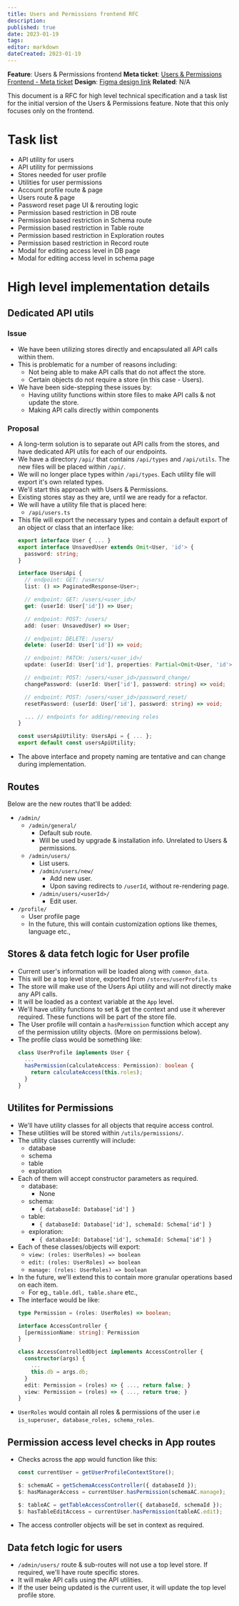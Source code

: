 ```yaml
---
title: Users and Permissions frontend RFC
description:
published: true
date: 2023-01-19
tags: 
editor: markdown
dateCreated: 2023-01-19
---
```


**Feature**: Users & Permissions frontend
**Meta ticket**: [Users & Permissions Frontend - Meta ticket](https://github.com/centerofci/mathesar/issues/2205)
**Design**: [Figma design link](https://www.figma.com/file/xHb5oIqye3fnXtb2heRH34/Styling?node-id=3666%3A25085&t=b2Pw2pUJh42nRKQ3-1)
**Related**: N/A

This document is a RFC for high level technical specification and a task list for the initial version of the Users & Permissions feature. Note that this only focuses only on the frontend.

# Task list
* API utility for users
* API utility for permissions
* Stores needed for user profile
* Utilities for user permissions
* Account profile route & page
* Users route & page
* Password reset page UI & rerouting logic
* Permission based restriction in DB route
* Permission based restriction in Schema route
* Permission based restriction in Table route
* Permission based restriction in Exploration routes
* Permission based restriction in Record route
* Modal for editing access level in DB page
* Modal for editing access level in schema page

# High level implementation details
## Dedicated API utils
### Issue
* We have been utilizing stores directly and encapsulated all API calls within them.
* This is problematic for a number of reasons including:
  - Not being able to make API calls that do not affect the store.
  - Certain objects do not require a store (in this case - Users).
* We have been side-stepping these issues by:
  - Having utility functions within store files to make API calls & not update the store.
  - Making API calls directly within components

### Proposal
* A long-term solution is to separate out API calls from the stores, and have dedicated API utils for each of our endpoints.
* We have a directory `/api/` that contains `/api/types` and `/api/utils`. The new files will be placed within `/api/`.
* We will no longer place types within `/api/types`. Each utility file will export it's own related types.
* We'll start this approach with Users & Permissions.
* Existing stores stay as they are, until we are ready for a refactor.
* We will have a utility file that is placed here:
  * `/api/users.ts`
* This file will export the necessary types and contain a default export of an object or class that an interface like:
  ```ts
  export interface User { ... }
  export interface UnsavedUser extends Omit<User, 'id'> {
    password: string;
  }

  interface UsersApi {
    // endpoint: GET: /users/
    list: () => PaginatedResponse<User>;
  
    // endpoint: GET: /users/<user_id>/
    get: (userId: User['id']) => User;
  
    // endpoint: POST: /users/
    add: (user: UnsavedUser) => User;
  
    // endpoint: DELETE: /users/
    delete: (userId: User['id']) => void;
  
    // endpoint: PATCH: /users/<user_id>/
    update: (userId: User['id'], properties: Partial<Omit<User, 'id'>) => User;
  
    // endpoint: POST: /users/<user_id>/password_change/
    changePassword: (userId: User['id'], password: string) => void;

    // endpoint: POST: /users/<user_id>/password_reset/
    resetPassword: (userId: User['id'], password: string) => void;

    ... // endpoints for adding/removing roles
  }

  const usersApiUtility: UsersApi = { ... };
  export default const usersApiUtility;
  ```
* The above interface and propety naming are tentative and can change during implementation.

## Routes
Below are the new routes that'll be added:
  - `/admin/`
    - `/admin/general/`
      - Default sub route.
      - Will be used by upgrade & installation info. Unrelated to Users & permissions.
    - `/admin/users/`
      - List users.
      - `/admin/users/new/`
        - Add new user.
        - Upon saving redirects to `/userId`, without re-rendering page.
      - `/admin/users/<userId>/`
        - Edit user.
  - `/profile/`
    - User profile page
    - In the future, this will contain customization options like themes, language etc.,

## Stores & data fetch logic for User profile
* Current user's information will be loaded along with `common_data`.
* This will be a top level store, exported from `/stores/userProfile.ts`
* The store will make use of the Users Api utility and will not directly make any API calls.
* It will be loaded as a context variable at the `App` level.
* We'll have utility functions to set & get the context and use it wherever required. These functions will be part of the store file.
* The User profile will contain a `hasPermission` function which accept any of the permission utility objects. (More on permissions below).
* The profile class would be something like:
  ```ts
  class UserProfile implements User {
    ...
    hasPermission(calculateAccess: Permission): boolean {
      return calculateAccess(this.roles);
    }
  }
  ```

## Utilites for Permissions
* We'll have utility classes for all objects that require access control.
* These utilities will be stored within `/utils/permissions/`.
* The utility classes currently will include:
  - database
  - schema
  - table
  - exploration
* Each of them will accept constructor parameters as required.
  - database:
    - None
  - schema:
    - `{ databaseId: Database['id'] }`
  - table:
    - `{ databaseId: Database['id'], schemaId: Schema['id'] }`
  - exploration:
    - `{ databaseId: Database['id'], schemaId: Schema['id'] }`
* Each of these classes/objects will export:
  - `view: (roles: UserRoles) => boolean`
  - `edit: (roles: UserRoles) => boolean`
  - `manage: (roles: UserRoles) => boolean`
* In the future, we'll extend this to contain more granular operations based on each item.
  - For eg., `table.ddl, table.share` etc.,
* The interface would be like:
  ```ts
  type Permission = (roles: UserRoles) => boolean;

  interface AccessController {
    [permissionName: string]: Permission
  }

  class AccessControlledObject implements AccessController {
    constructor(args) {
      ...
      this.db = args.db;
    }
    edit: Permission = (roles) => { ..., return false; }
    view: Permission = (roles) => { ..., return true; }
  }
  ```
* `UserRoles` would contain all roles & permissions of the user i.e `is_superuser, database_roles, schema_roles`. 

## Permission access level checks in App routes
* Checks across the app would function like this:
  ```ts
  const currentUser = getUserProfileContextStore();

  $: schemaAC = getSchemaAccessController({ databaseId });
  $: hasManagerAccess = currentUser.hasPermission(schemaAC.manage);

  $: tableAC = getTableAccessController({ databaseId, schemaId });
  $: hasTableEditAccess = currentUser.hasPermission(tableAC.edit);
  ```
* The access controller objects will be set in context as required.

## Data fetch logic for users
* `/admin/users/` route & sub-routes will not use a top level store. If required, we'll have route specific stores.
* It will make API calls using the API utilities.
* If the user being updated is the current user, it will update the top level profile store.

